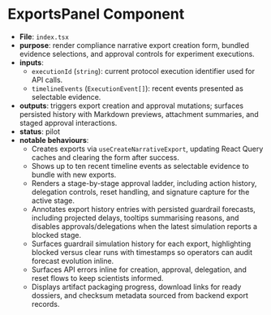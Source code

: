 # ExportsPanel Component

- **File**: `index.tsx`
- **purpose**: render compliance narrative export creation form, bundled evidence selections, and approval controls for experiment executions.
- **inputs**:
  - `executionId` (`string`): current protocol execution identifier used for API calls.
  - `timelineEvents` (`ExecutionEvent[]`): recent events presented as selectable evidence.
- **outputs**: triggers export creation and approval mutations; surfaces persisted history with Markdown previews, attachment summaries, and staged approval interactions.
- **status**: pilot
- **notable behaviours**:
  - Creates exports via `useCreateNarrativeExport`, updating React Query caches and clearing the form after success.
  - Shows up to ten recent timeline events as selectable evidence to bundle with new exports.
  - Renders a stage-by-stage approval ladder, including action history, delegation controls, reset handling, and signature capture for the active stage.
  - Annotates export history entries with persisted guardrail forecasts, including projected delays, tooltips summarising reasons, and disables approvals/delegations when the latest simulation reports a blocked stage.
  - Surfaces guardrail simulation history for each export, highlighting blocked versus clear runs with timestamps so operators can audit forecast evolution inline.
  - Surfaces API errors inline for creation, approval, delegation, and reset flows to keep scientists informed.
  - Displays artifact packaging progress, download links for ready dossiers, and checksum metadata sourced from backend export records.
